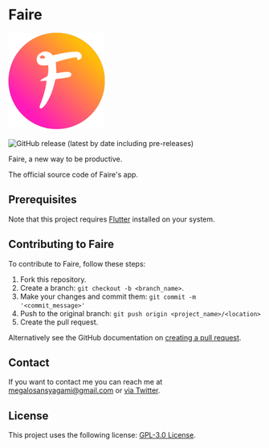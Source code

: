 # Faire

![Faire](https://raw.githubusercontent.com/Faire-Productivity/Faire-App/master/web/icons/Icon-192.png)  
\
![GitHub release (latest by date including pre-releases)](https://img.shields.io/github/v/release/Faire-Productivity/Faire-App?include_prereleases&label=Version&style=for-the-badge)

Faire, a new way to be productive.

The official source code of Faire's app.  

## Prerequisites

Note that this project requires [Flutter](https://github.com/flutter/flutter) installed on your system.

## Contributing to Faire
To contribute to Faire, follow these steps:

1. Fork this repository.
2. Create a branch: `git checkout -b <branch_name>`.
3. Make your changes and commit them: `git commit -m '<commit_message>'`
4. Push to the original branch: `git push origin <project_name>/<location>`
5. Create the pull request.

Alternatively see the GitHub documentation on [creating a pull request](https://help.github.com/en/github/collaborating-with-issues-and-pull-requests/creating-a-pull-request).

## Contact

If you want to contact me you can reach me at <megalosansyagami@gmail.com> or [via Twitter](https://twitter.com/MegaloSansYagami).

## License

This project uses the following license: [GPL-3.0 License](https://github.com/Faire-Productivity/Faire-App/blob/master/LICENSE).

<!-- ## Getting Started

This project is a starting point for a Flutter application.

A few resources to get you started if this is your first Flutter project:

- [Lab: Write your first Flutter app](https://flutter.dev/docs/get-started/codelab)
- [Cookbook: Useful Flutter samples](https://flutter.dev/docs/cookbook)

For help getting started with Flutter, view our
[online documentation](https://flutter.dev/docs), which offers tutorials,
samples, guidance on mobile development, and a full API reference. -->
